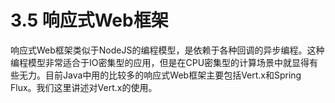 # 3.5 响应式Web框架

响应式Web框架类似于NodeJS的编程模型，是依赖于各种回调的异步编程。这种编程模型非常适合于IO密集型的应用，但是在CPU密集型的计算场景中就显得有些无力。目前Java中用的比较多的响应式Web框架主要包括Vert.x和Spring Flux。我们这里讲述对Vert.x的使用。

